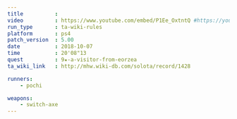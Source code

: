 ```yaml
---
title          :
video          : https://www.youtube.com/embed/P1Ee_OxtntQ #https://youtu.be/P1Ee_OxtntQ
run_type       : ta-wiki-rules
platform       : ps4
patch_version  : 5.00
date           : 2018-10-07
time           : 20'08"13
quest          : 9★-a-visitor-from-eorzea
ta_wiki_link   : http://mhw.wiki-db.com/solota/record/1428

runners:
    - pochi

weapons:
    - switch-axe
---
```

